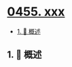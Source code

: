 # [0455. xxx](https://github.com/Tdahuyou/TNotes.leetcode/tree/main/notes/0455.%20xxx)

<!-- region:toc -->

- [1. 📝 概述](#1--概述)

<!-- endregion:toc -->

## 1. 📝 概述
